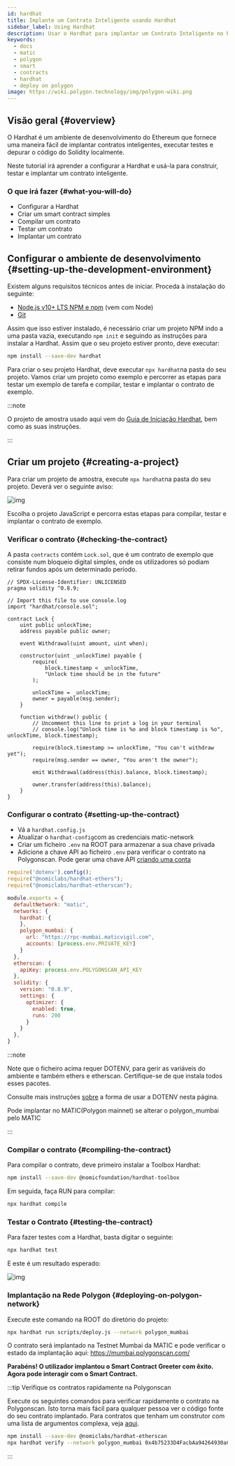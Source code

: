```yaml
---
id: hardhat
title: Implante um Contrato Inteligente usando Hardhat
sidebar_label: Using Hardhat
description: Usar o Hardhat para implantar um Contrato Inteligente no Polygon
keywords:
  - docs
  - matic
  - polygon
  - smart
  - contracts
  - hardhat
  - deploy on polygon
image: https://wiki.polygon.technology/img/polygon-wiki.png
---
```


## Visão geral {#overview}

O Hardhat é um ambiente de desenvolvimento do Ethereum que fornece uma maneira fácil de implantar contratos inteligentes, executar testes e depurar o código do Solidity localmente.

Neste tutorial irá aprender a configurar a Hardhat e usá-la para construir, testar e implantar um contrato inteligente.

### O que irá fazer {#what-you-will-do}

- Configurar a Hardhat
- Criar um smart contract simples
- Compilar um contrato
- Testar um contrato
- Implantar um contrato

## Configurar o ambiente de desenvolvimento {#setting-up-the-development-environment}

Existem alguns requisitos técnicos antes de iniciar. Proceda à instalação do seguinte:

- [Node.js v10+ LTS NPM e npm](https://nodejs.org/en/) (vem com Node)
- [Git](https://git-scm.com/)

Assim que isso estiver instalado, é necessário criar um projeto NPM indo a uma pasta vazia, executando `npm init` e seguindo as instruções para instalar a Hardhat. Assim que o seu projeto estiver pronto, deve executar:

```bash
npm install --save-dev hardhat
```

Para criar o seu projeto Hardhat, deve executar `npx hardhat`na pasta do seu projeto.
Vamos criar um projeto como exemplo e percorrer as etapas para testar um exemplo de tarefa e compilar, testar e implantar o contrato de exemplo.

:::note

O projeto de amostra usado aqui vem do [<ins>Guia de Iniciação Hardhat</ins>](https://hardhat.org/getting-started/#quick-start), bem como as suas instruções.

:::

## Criar um projeto {#creating-a-project}

Para criar um projeto de amostra, execute `npx hardhat`na pasta do seu projeto. Deverá ver o seguinte aviso:

![img](/img/hardhat/quickstart.png)

Escolha o projeto JavaScript e percorra estas etapas para compilar, testar e implantar o contrato de exemplo.

### Verificar o contrato {#checking-the-contract}

A pasta `contracts` contém `Lock.sol`, que é um contrato de exemplo que consiste num bloqueio digital simples, onde os utilizadores só podiam retirar fundos após um determinado período.

```
// SPDX-License-Identifier: UNLICENSED
pragma solidity ^0.8.9;

// Import this file to use console.log
import "hardhat/console.sol";

contract Lock {
    uint public unlockTime;
    address payable public owner;

    event Withdrawal(uint amount, uint when);

    constructor(uint _unlockTime) payable {
        require(
            block.timestamp < _unlockTime,
            "Unlock time should be in the future"
        );

        unlockTime = _unlockTime;
        owner = payable(msg.sender);
    }

    function withdraw() public {
        // Uncomment this line to print a log in your terminal
        // console.log("Unlock time is %o and block timestamp is %o", unlockTime, block.timestamp);

        require(block.timestamp >= unlockTime, "You can't withdraw yet");
        require(msg.sender == owner, "You aren't the owner");

        emit Withdrawal(address(this).balance, block.timestamp);

        owner.transfer(address(this).balance);
    }
}
```

### Configurar o contrato {#setting-up-the-contract}

- Vá a `hardhat.config.js`
- Atualizar o  `hardhat-config`com as credenciais matic-network
- Criar um ficheiro `.env` na ROOT para armazenar a sua chave privada
- Adicione a chave API ao ficheiro `.env` para verificar o contrato na Polygonscan. Pode gerar uma chave API [criando uma conta](https://polygonscan.com/register)

```js
require('dotenv').config();
require("@nomiclabs/hardhat-ethers");
require("@nomiclabs/hardhat-etherscan");

module.exports = {
  defaultNetwork: "matic",
  networks: {
    hardhat: {
    },
    polygon_mumbai: {
      url: "https://rpc-mumbai.maticvigil.com",
      accounts: [process.env.PRIVATE_KEY]
    }
  },
  etherscan: {
    apiKey: process.env.POLYGONSCAN_API_KEY
  },
  solidity: {
    version: "0.8.9",
    settings: {
      optimizer: {
        enabled: true,
        runs: 200
      }
    }
  },
}
```

:::note

Note que o ficheiro acima requer DOTENV, para gerir as variáveis do ambiente e também ethers e etherscan. Certifique-se de que instala todos esses pacotes.

Consulte mais instruções [<ins>sobre</ins>](https://www.npmjs.com/package/dotenv) a forma de usar a DOTENV nesta página.

Pode implantar no MATIC(Polygon mainnet) se alterar o polygon_mumbai pelo MATIC

:::

### Compilar o contrato {#compiling-the-contract}

Para compilar o contrato, deve primeiro instalar a Toolbox Hardhat:

```bash
npm install --save-dev @nomicfoundation/hardhat-toolbox
```

Em seguida, faça RUN para compilar:

```bash
npx hardhat compile
```

### Testar o Contrato {#testing-the-contract}

Para fazer testes com a Hardhat, basta digitar o seguinte:

```bash
npx hardhat test
```

E este é um resultado esperado:

![img](/img/hardhat/test.png)

### Implantação na Rede Polygon {#deploying-on-polygon-network}

Execute este comando na ROOT do diretório do projeto:

```bash
npx hardhat run scripts/deploy.js --network polygon_mumbai
```

O contrato será implantado na Testnet Mumbai da MATIC e pode verificar o estado da implantação aqui: https://mumbai.polygonscan.com/

**Parabéns! O utilizador implantou o Smart Contract Greeter com êxito. Agora pode interagir com o Smart Contract.**

:::tip Verifique os contratos rapidamente na Polygonscan

Execute os seguintes comandos para verificar rapidamente o contrato na Polygonscan. Isto torna mais fácil para qualquer pessoa ver o código fonte do seu contrato implantado. Para contratos que tenham um construtor com uma lista de argumentos complexa, veja [aqui](https://hardhat.org/plugins/nomiclabs-hardhat-etherscan.html).

```bash
npm install --save-dev @nomiclabs/hardhat-etherscan
npx hardhat verify --network polygon_mumbai 0x4b75233D4FacbAa94264930aC26f9983e50C11AF
```
:::
